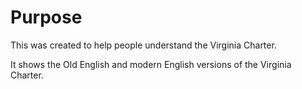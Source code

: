# Purpose
This was created to help people understand the Virginia Charter.

It shows the Old English and modern English versions of the Virginia Charter.
